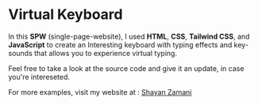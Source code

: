 # Virtual Keyboard
In this **SPW** (single-page-website), I used **HTML**, **CSS**, **Tailwind CSS**, and **JavaScript** to create an Interesting keyboard with typing effects and
key-sounds that allows you to experience virtual typing.

Feel free to take a look at the source code and give it an update, in case you're intereseted.

For more examples, visit my website at : [Shayan Zamani](https://shayan-zamani.me)
